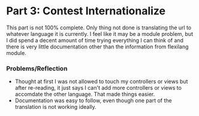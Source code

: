 # Part 3: Contest Internationalize

This part is not 100% complete.  Only thing not done is translating the url to whatever language it is currently.  I feel like it may be a module problem, but I did spend a decent amount of time trying everything I can think of and there is very little documentation other than the information from flexilang module.  

### Problems/Reflection

*  Thought at first I was not allowed to touch my controllers or views but after re-reading, it just says I can't add more controllers or views to accomdate the other language.  That made things easier.
*  Documentation was easy to follow, even though one part of the translation is not working ideally.